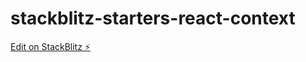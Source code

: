 # stackblitz-starters-react-context

[Edit on StackBlitz ⚡️](https://stackblitz.com/edit/stackblitz-starters-cjgfsn)